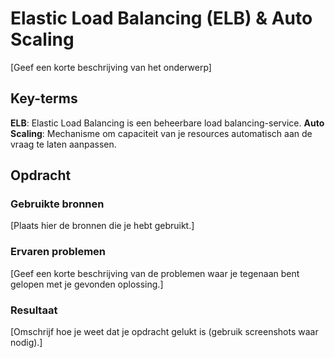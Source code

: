 # Elastic Load Balancing (ELB) & Auto Scaling
[Geef een korte beschrijving van het onderwerp]

## Key-terms
**ELB**: Elastic Load Balancing is een beheerbare load balancing-service.
**Auto Scaling**: Mechanisme om capaciteit van je resources automatisch aan de vraag te laten aanpassen. 

## Opdracht
### Gebruikte bronnen
[Plaats hier de bronnen die je hebt gebruikt.]

### Ervaren problemen
[Geef een korte beschrijving van de problemen waar je tegenaan bent gelopen met je gevonden oplossing.]

### Resultaat
[Omschrijf hoe je weet dat je opdracht gelukt is (gebruik screenshots waar nodig).]
